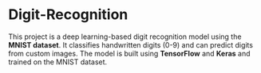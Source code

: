 # Digit-Recognition
This project is a deep learning-based digit recognition model using the **MNIST dataset**. It classifies handwritten digits (0-9) and can predict digits from custom images. The model is built using **TensorFlow** and **Keras** and trained on the MNIST dataset.  
